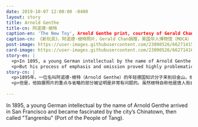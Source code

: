 ```yaml
---
date: 2019-10-07 12:00:00 -0400
layout: story
title: Arnold Genthe
title-cn: 阿诺德·根特
caption-en: 'The New Toy', Arnold Genthe print, courtesy of Gerald Chan, Museum of Chinese in America (MOCA) Collection
caption-cn: 《新玩具》，阿诺德·根特照片，Gerald Chan捐赠，美国华人博物馆（MOCA）馆藏
post-image: https://user-images.githubusercontent.com/23090526/66271415-be922f80-e82b-11e9-9f93-1f82cdcd8a6a.jpg
card-image: https://user-images.githubusercontent.com/23090526/66271416-bfc35c80-e82b-11e9-966f-7078ed695342.jpg
story-en: |
  <p>In 1895, a young German intellectual by the name of Arnold Genthe arrived in San Francisco and became fascinated by the city’s Chinatown, then called \"Tangrenbu\" (Port of the People of Tang). He produced around 200 images of Chinatown before going onto a career as a highly successful portrait photographer. Genthe’s photographs remain a rare collection that captures the rich street life of Old Chinatown before it was leveled by the 1906 San Francisco earthquake.</p>
  <p>But his process of emphasis and omission proved highly problematic. While Genthe claimed insider status, his contact extended to tourist hot spots and he often hid to capture suspicious residents with his “candid camera.” He intentionally mislabeled certain images to make their content more palatable to his white patrons; for example one of vendors selling offal on a street cart was titled “The Fish Monger.” While Chinatown’s residents were predominantly male, two-thirds of his photographs depict children (who were easier to photograph and more appealing to his patrons), and over half of his images depict residents in ornate holiday dress as if they were daily clothing. Most shockingly, Genthe severely cropped and retouched his images, often scratching out English signs and white passersby, to communicate a more exotic representation of Chinatown. In all their detail and inauthenticity, Genthe’s photographs provide us a glimpse into the richness of the lost neighborhood and the stereotypes of the period.</p>
story-cn: |
  <p>1895年，一位名叫阿诺德·根特（Arnold Genthe）的年轻德国知识分子来到旧金山。他对该市的唐人街着迷，当时被称作“唐人埠”（唐人的港湾）。在成为一名非常成功的肖像摄影师之前，他拍摄了大约200张唐人街的照片。根特的照片是一个珍贵的收藏，他记录了老唐人街在1906年因旧金山地震而被夷为平地之前丰富的街头生活。</p>
  <p>但是，他拍摄照片的重点与省略的部分被证明是非常有问题的。虽然根特自称他是唐人街自己人，但是他的关系却扩大到了热点旅游地区，而且他经常暗地里用他的“偷拍相机”捕捉可疑居民。他故意给某些图片贴上错误的标签，使它们的内容更能迎合他的白人顾客；例如，一个小贩在街上的手推车上卖动物内脏的图片被取名《鱼贩》。虽然唐人街的居民主要是男性，但他的照片中有三分之二是描绘儿童的（儿童更容易拍照，对他的顾客也更有吸引力），而超过一半的他的作品中描绘的是穿着华丽的假日服装的居民，就像是他们的日常装扮一样。最令人震惊的是，根特对他的照片进行了大幅度裁剪和修饰，经常删除英文标识和白人路人，以传达一种对唐人街更具异国情调的表现。然而，通过所有的这些细节和不真实性，根特的照片仍然让我们得以一窥这个被遗忘的社区的丰富性和那个时代的刻板印象。</p>
  
---
```

In 1895, a young German intellectual by the name of Arnold Genthe arrived in San Francisco and became fascinated by the city’s Chinatown, then called \"Tangrenbu\" (Port of the People of Tang).
